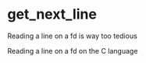 # get_next_line
Reading a line on a fd is way too tedious

Reading a line on a fd on the C language
